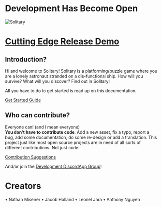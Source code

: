 
# Development Has Become Open
![Solitary](https://raw.githubusercontent.com/PopeSpaceous/Solitary/master/ReadmeAssets/solitary_main_screen.PNG)
# [Cutting Edge Release Demo](http://compileofcrap.com/Solitary/)

## Introduction?

Hi and welcome to Solitary! Solitary is a platforming/puzzle game where you are a lonely astronaut stranded on a dis-functional ship. How will you survive? What will you discover? Find out in Solitary!

All you have to do to get started is read up on this documentation.  

[Get Started Guide](https://github.com/PopeSpaceous/Solitary/blob/master/Setup.md)

## Who can contribute?

Everyone can! (and I mean everyone)  
**You don’t have to contribute code**. Add a new asset, fix a typo, report a bug, add some documentation, do some re-design or add a translation. This project just like most open source projects are in need of all sorts of different contributions. Not just code.  

[Contribution Suggestions](https://github.com/PopeSpaceous/Solitary/blob/master/Contribution.md)  

And/or join the [Development DiscordApp Group](https://discord.gg/22htXJf)!

# Creators
•	Nathan Misener
•	Jacob Holland
•	Leonel Jara
•	Anthony Nguyen

